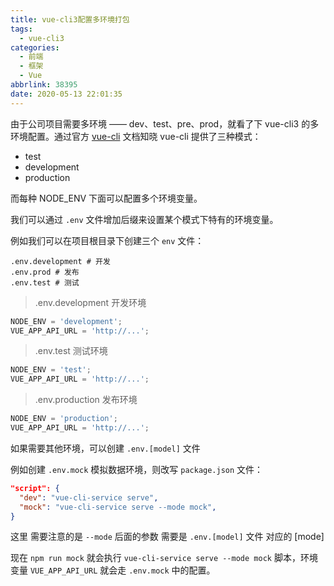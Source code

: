 ```yaml
---
title: vue-cli3配置多环境打包
tags:
  - vue-cli3
categories:
  - 前端
  - 框架
  - Vue
abbrlink: 38395
date: 2020-05-13 22:01:35
---
```


由于公司项目需要多环境 —— dev、test、pre、prod，就看了下 vue-cli3 的多环境配置。通过官方 [vue-cli](https://cli.vuejs.org/zh/guide/mode-and-env.html) 文档知晓 vue-cli 提供了三种模式：

- test
- development
- production

而每种 NODE_ENV 下面可以配置多个环境变量。

<!-- more -->

我们可以通过 `.env` 文件增加后缀来设置某个模式下特有的环境变量。

例如我们可以在项目根目录下创建三个 `env` 文件：

```shell
.env.development # 开发
.env.prod # 发布
.env.test # 测试
```

> .env.development 开发环境

```js
NODE_ENV = 'development';
VUE_APP_API_URL = 'http://...';
```

> .env.test 测试环境

```js
NODE_ENV = 'test';
VUE_APP_API_URL = 'http://...';
```

> .env.production 发布环境

```js
NODE_ENV = 'production';
VUE_APP_API_URL = 'http://...';
```

如果需要其他环境，可以创建 `.env.[model]` 文件

例如创建 `.env.mock` 模拟数据环境，则改写 `package.json` 文件：

```json
"script": {
  "dev": "vue-cli-service serve",
  "mock": "vue-cli-service serve --mode mock",
}
```

这里 需要注意的是 `--mode` 后面的参数 需要是 `.env.[model]` 文件 对应的 [mode]

现在 `npm run mock` 就会执行 `vue-cli-service serve --mode mock` 脚本，环境变量 `VUE_APP_API_URL` 就会走 `.env.mock` 中的配置。
